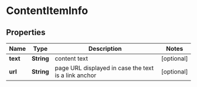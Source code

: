 

# ContentItemInfo


## Properties

| Name | Type | Description | Notes |
|------------ | ------------- | ------------- | -------------|
|**text** | **String** | content text |  [optional] |
|**url** | **String** | page URL displayed in case the text is a link anchor |  [optional] |



